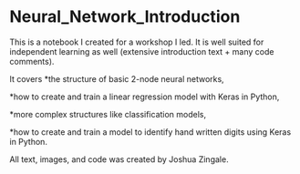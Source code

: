 # Neural_Network_Introduction
This is a notebook I created for a workshop I led. It is well suited for independent learning as well (extensive introduction text + many code comments).

It covers
*the structure of basic 2-node neural networks,

*how to create and train a linear regression model with Keras in Python,

*more complex structures like classification models,

*how to create and train a model to identify hand written digits using Keras in Python.

All text, images, and code was created by Joshua Zingale.
